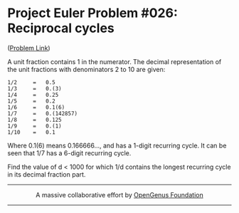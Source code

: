 # Project Euler Problem #026: Reciprocal cycles  

([Problem Link](https://projecteuler.net/problem=26))





A unit fraction contains 1 in the numerator. The decimal representation of the unit fractions with denominators 2 to 10 are given:

    1/2     =   0.5
    1/3     =   0.(3)
    1/4     =   0.25
    1/5     =   0.2
    1/6     =   0.1(6)
    1/7     =   0.(142857)
    1/8     =   0.125
    1/9     =   0.(1)
    1/10    =   0.1 

Where 0.1(6) means 0.166666..., and has a 1-digit recurring cycle. It can be seen that 1/7 has a 6-digit recurring cycle.

Find the value of d < 1000 for which 1/d contains the longest recurring cycle in its decimal fraction part.



---

<p align="center">
	A massive collaborative effort by <a href="https://github.com/OpenGenus/cosmos">OpenGenus Foundation</a> 
</p>

---
